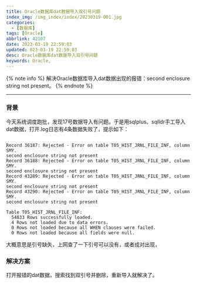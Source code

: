 ```yaml
---
title: Oracle数据库dat数据导入双引号问题
index_img: /img_index/index/20230319-001.jpg
categories:
  - [数据库]
tags: [Oracle]
abbrlink: 42107
date: 2023-03-19 22:59:03
updated: 023-03-19 22:59:03
desc: Oracle数据库dat数据导入双引号问题
keywords: Oracle,
---
```




{% note info %}
解决Oracle数据库导入dat数据出现的报错：second enclosure string not present。
{% endnote %}

<!--more-->
<hr />

### 背景

今天系统调度跑批，发现17号数据导入有问题。于是用sqlplus、sqlldr手工导入dat数据，打开.log日志有4条数据失败了，提示如下：
```

Record 36187: Rejected - Error on table T05_HIST_JRNL_FILE_INF, column SMY.
second enclosure string not present
Record 36188: Rejected - Error on table T05_HIST_JRNL_FILE_INF, column SMY.
second enclosure string not present
Record 43289: Rejected - Error on table T05_HIST_JRNL_FILE_INF, column SMY.
second enclosure string not present
Record 43290: Rejected - Error on table T05_HIST_JRNL_FILE_INF, column SMY.
second enclosure string not present

Table T05_HIST_JRNL_FILE_INF:
  54833 Rows successfully loaded.
  4 Rows not loaded due to data errors.
  0 Rows not loaded because all WHEN clauses were failed.
  0 Rows not loaded because all fields were null.
```
大概意思是引号缺失，上网查了一下引号可以没有，或者成对出现，

### 解决方案

打开报错的dat数据，搜索找到双引号并删除，重新导入就解决了。
